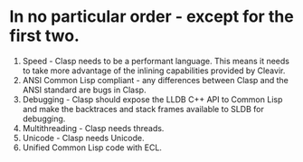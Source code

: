 # In no particular order - except for the first two.

1. Speed - Clasp needs to be a performant language.  This means it needs to take more advantage of the inlining capabilities provided by Cleavir.
1. ANSI Common Lisp compliant - any differences between Clasp and the ANSI standard are bugs in Clasp.
1. Debugging - Clasp should expose the LLDB C++ API to Common Lisp and make the backtraces and stack frames available to SLDB for debugging.
1. Multithreading - Clasp needs threads.
1. Unicode - Clasp needs Unicode.
1. Unified Common Lisp code with ECL.